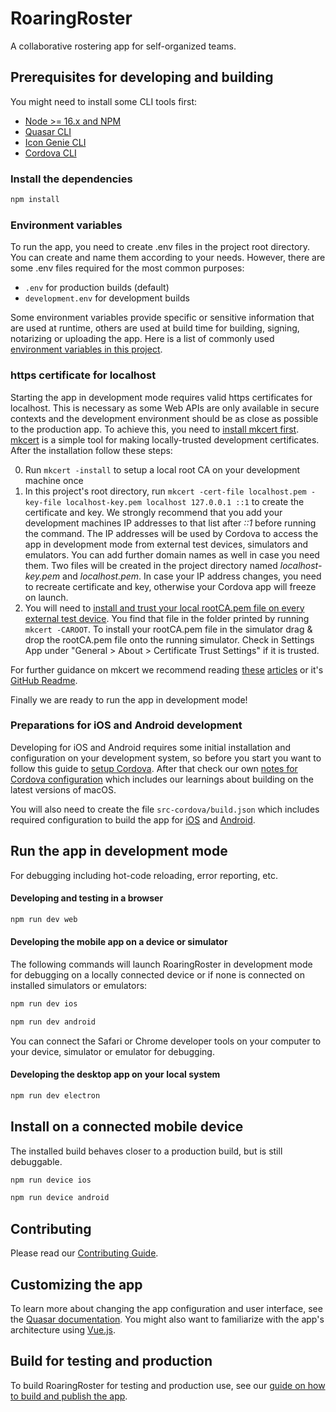 # RoaringRoster

A collaborative rostering app for self-organized teams.

## Prerequisites for developing and building

You might need to install some CLI tools first:

* [Node >= 16.x and NPM](https://nodejs.org)
* [Quasar CLI](https://quasar.dev/start/quasar-cli)
* [Icon Genie CLI](https://quasar.dev/icongenie/installation)
* [Cordova CLI](https://quasar.dev/quasar-cli-webpack/developing-cordova-apps/preparation)

### Install the dependencies
```bash
npm install
```

### Environment variables

To run the app, you need to create .env files in the project root directory. You can create and name them according to your needs. However, there are some .env files required for the most common purposes:

* `.env` for production builds (default)
* `development.env` for development builds

Some environment variables provide specific or sensitive information that are used at runtime, others are used at build time for building, signing, notarizing or uploading the app. Here is a list of commonly used [environment variables in this project](docs/environment.md).

### https certificate for localhost

Starting the app in development mode requires valid https certificates for localhost. This is necessary as some Web APIs are only available in secure contexts and the development environment should be as close as possible to the production app. To achieve this, you need to [install mkcert first](https://github.com/FiloSottile/mkcert#installation). [mkcert](https://github.com/FiloSottile/mkcert) is a simple tool for making locally-trusted development certificates. After the installation follow these steps:

0. Run `mkcert -install` to setup a local root CA on your development machine once
0. In this project's root directory, run `mkcert -cert-file localhost.pem -key-file localhost-key.pem localhost 127.0.0.1 ::1` to create the certificate and key. We strongly recommend that you add your development machines IP addresses to that list after *::1* before running the command. The IP addresses will be used by Cordova to access the app in development mode from external test devices, simulators and emulators. You can add further domain names as well in case you need them. Two files will be created in the project directory named *localhost-key.pem* and *localhost.pem*. In case your IP address changes, you need to recreate certificate and key, otherwise your Cordova app will freeze on launch.
0. You will need to [install and trust your local rootCA.pem file on every external test device](https://github.com/FiloSottile/mkcert#mobile-devices). You find that file in the folder printed by running `mkcert -CAROOT`. To install your rootCA.pem file in the simulator drag & drop the rootCA.pem file onto the running simulator. Check in Settings App under "General > About > Certificate Trust Settings" if it is trusted.

For further guidance on mkcert we recommend reading [these](https://words.filippo.io/mkcert-valid-https-certificates-for-localhost/) [articles](https://auth0.com/blog/using-https-in-your-development-environment/) or it's [GitHub Readme](https://github.com/FiloSottile/mkcert).

Finally we are ready to run the app in development mode!

### Preparations for iOS and Android development

Developing for iOS and Android requires some initial installation and configuration on your development system, so before you start you want to follow this guide to [setup Cordova](https://quasar.dev/quasar-cli-webpack/developing-cordova-apps/preparation). After that check our own [notes for Cordova configuration](docs/cordova.md) which includes our learnings about building on the latest versions of macOS.

You will also need to create the file `src-cordova/build.json` which includes required configuration to build the app for [iOS](https://cordova.apache.org/docs/en/latest/guide/platforms/ios/index.html#using-buildjson) and [Android](https://cordova.apache.org/docs/en/latest/guide/platforms/android/index.html#using-buildjson).

## Run the app in development mode

For debugging including hot-code reloading, error reporting, etc. 

#### Developing and testing in a browser

```bash
npm run dev web
```

#### Developing the mobile app on a device or simulator

The following commands will launch RoaringRoster in development mode for debugging on a locally connected device or if none is connected on installed simulators or emulators:

```bash
npm run dev ios
```

```bash
npm run dev android
```

You can connect the Safari or Chrome developer tools on your computer to your device, simulator or emulator for debugging.

#### Developing the desktop app on your local system

```bash
npm run dev electron
```

## Install on a connected mobile device

The installed build behaves closer to a production build, but is still debuggable.

```bash
npm run device ios
```

```bash
npm run device android
```

## Contributing

Please read our [Contributing Guide](CONTRIBUTING.md).

## Customizing the app

To learn more about changing the app configuration and user interface, see the [Quasar documentation](https://quasar.dev/docs/). You might also want to familiarize with the app's architecture using [Vue.js](https://vuejs.org/guide/introduction.html).

## Build for testing and production

To build RoaringRoster for testing and production use, see our [guide on how to build and publish the app](docs/build.md).
